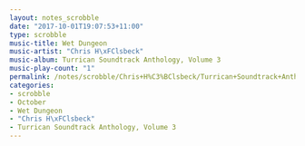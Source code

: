 ```yaml
---
layout: notes_scrobble
date: "2017-10-01T19:07:53+11:00"
type: scrobble
music-title: Wet Dungeon
music-artist: "Chris H\xFClsbeck"
music-album: Turrican Soundtrack Anthology, Volume 3
music-play-count: "1"
permalink: /notes/scrobble/Chris+H%C3%BClsbeck/Turrican+Soundtrack+Anthology%2C+Volume+3/5290a0a9842f37c8c62e87b2566ec408b4f20365.html
categories:
- scrobble
- October
- Wet Dungeon
- "Chris H\xFClsbeck"
- Turrican Soundtrack Anthology, Volume 3
---
```

